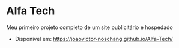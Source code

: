 # Alfa Tech
Meu primeiro projeto completo de um site publicitário e hospedado
- Disponível em: https://joaovictor-noschang.github.io/Alfa-Tech/
